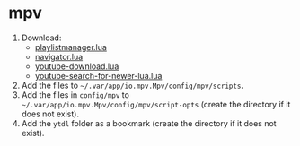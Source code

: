 # mpv

1. Download:
   - [playlistmanager.lua](https://github.com/jonniek/mpv-playlistmanager)
   - [navigator.lua](https://github.com/jonniek/mpv-filenavigator)
   - [youtube-download.lua](https://github.com/cvzi/mpv-youtube-download)
   - [youtube-search-for-newer-lua.lua](https://github.com/rozari0/mpv-youtube-search)
2. Add the files to `~/.var/app/io.mpv.Mpv/config/mpv/scripts`.
3. Add the files in `config/mpv` to `~/.var/app/io.mpv.Mpv/config/mpv/script-opts` (create the directory if it does not exist).
4. Add the `ytdl` folder as a bookmark (create the directory if it does not exist).
